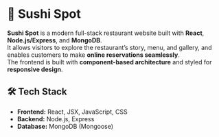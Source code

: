 # 🍣 Sushi Spot

**Sushi Spot** is a modern full-stack restaurant website built with **React**, **Node.js/Express**, and **MongoDB**.  
It allows visitors to explore the restaurant’s story, menu, and gallery, and enables customers to make **online reservations seamlessly**.  
The frontend is built with **component-based architecture** and styled for **responsive design**.

## 🛠️ Tech Stack

- **Frontend:** React, JSX, JavaScript, CSS
- **Backend:** Node.js, Express
- **Database:** MongoDB (Mongoose)
